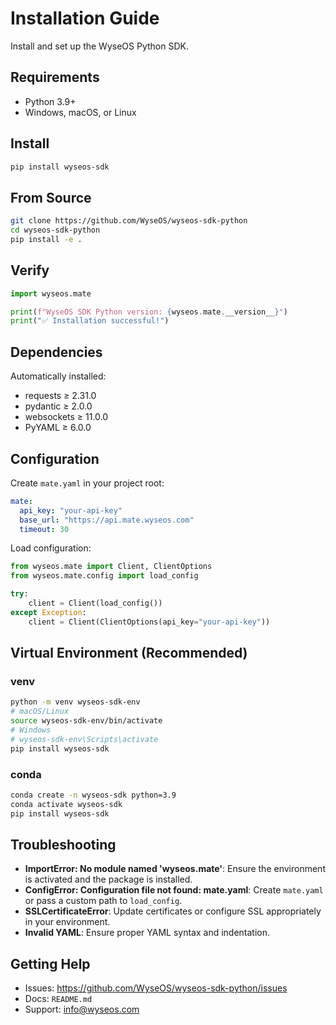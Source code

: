 # Installation Guide

Install and set up the WyseOS Python SDK.

## Requirements

- Python 3.9+
- Windows, macOS, or Linux

## Install

```bash
pip install wyseos-sdk
```

## From Source

```bash
git clone https://github.com/WyseOS/wyseos-sdk-python
cd wyseos-sdk-python
pip install -e .
```

## Verify

```python
import wyseos.mate

print(f"WyseOS SDK Python version: {wyseos.mate.__version__}")
print("✅ Installation successful!")
```

## Dependencies

Automatically installed:

- requests ≥ 2.31.0
- pydantic ≥ 2.0.0
- websockets ≥ 11.0.0
- PyYAML ≥ 6.0.0

## Configuration

Create `mate.yaml` in your project root:

```yaml
mate:
  api_key: "your-api-key"
  base_url: "https://api.mate.wyseos.com"
  timeout: 30
```

Load configuration:

```python
from wyseos.mate import Client, ClientOptions
from wyseos.mate.config import load_config

try:
    client = Client(load_config())
except Exception:
    client = Client(ClientOptions(api_key="your-api-key"))
```

## Virtual Environment (Recommended)

### venv

```bash
python -m venv wyseos-sdk-env
# macOS/Linux
source wyseos-sdk-env/bin/activate
# Windows
# wyseos-sdk-env\Scripts\activate
pip install wyseos-sdk
```

### conda

```bash
conda create -n wyseos-sdk python=3.9
conda activate wyseos-sdk
pip install wyseos-sdk
```

## Troubleshooting

- **ImportError: No module named 'wyseos.mate'**: Ensure the environment is activated and the package is installed.
- **ConfigError: Configuration file not found: mate.yaml**: Create `mate.yaml` or pass a custom path to `load_config`.
- **SSLCertificateError**: Update certificates or configure SSL appropriately in your environment.
- **Invalid YAML**: Ensure proper YAML syntax and indentation.

## Getting Help

- Issues: https://github.com/WyseOS/wyseos-sdk-python/issues
- Docs: `README.md`
- Support: info@wyseos.com 